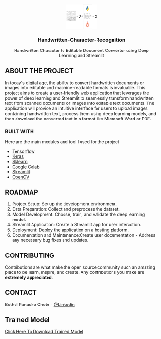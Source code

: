 <!-- PROJECT LOGO -->
<br />
<p align="center">
  <a href="https://github.com/tinotenda-alfaneti/stock-prices-predictor/">
    <img src="./1_jlxdirCP5Qre1pcoNC-7JQ.png" alt="Logo" width="100" height="80">
  </a>

  <h3 align="center">Handwritten-Character-Recognition</h3>

  <p align="center">
    Handwritten Character to Editable Document Converter using Deep Learning and Streamlit
    <br />
  </p>
</p>

<!-- ABOUT THE PROJECT -->
## ABOUT THE PROJECT

In today's digital age, the ability to convert handwritten documents or images into editable and machine-readable formats is invaluable. This project aims to create a user-friendly web application that leverages the power of deep learning and Streamlit to seamlessly transform handwritten text from scanned documents or images into editable text documents. The application will provide an intuitive interface for users to upload images containing handwritten text, process them using deep learning models, and then download the converted text in a format like Microsoft Word or PDF.


### BUILT WITH
Here are the main modules and tool I used for the project
* [Tensorflow](https://github.com/tensorflow)
* [Keras](https://github.com/keras-team/keras)
* [Sklearn](https://github.com/topics/sklearn)
* [Google Colab](https://github.com/googlecolab)
* [Streamlit](https://github.com/streamlit)
* [OpenCV](https://github.com/opencv)


<!-- ROADMAP -->
## ROADMAP

1. Project Setup: Set up the development environment.
2. Data Preparation: Collect and preprocess the dataset.
3. Model Development: Choose, train, and validate the deep learning model.
4. Streamlit Application: Create a Streamlit app for user interaction.
5. Deployment: Deploy the application on a hosting platform.
6. Documentation and Maintenance:Create user documentation - Address any necessary bug fixes and updates.


<!-- CONTRIBUTING -->
## CONTRIBUTING

Contributions are what make the open source community such an amazing place to be learn, inspire, and create. Any contributions you make are **extremely appreciated**.

<!-- CONTACT -->
## CONTACT

Bethel Panashe Choto - [@Linkedin](https://www.linkedin.com/in/bethel-panashe-choto/)

<!-- Model -->
## Trained Model
[Click Here To Download Trained Model](https://drive.google.com/file/d/1nlJ8cNvvUWRczSGz3Dn_0MN2UJ2_hT06/view?usp=share_link)


<!-- MARKDOWN LINKS & IMAGES -->
<!-- https://www.markdownguide.org/basic-syntax/#reference-style-links -->
[forks-shield]: https://img.shields.io/github/forks/roshanlam/ReadMeTemplate?style=for-the-badge
[forks-url]: https://github.com/roshanlam/ReadMeTemplate/network/members
[stars-shield]: https://img.shields.io/github/stars/roshanlam/ReadMeTemplate?style=for-the-badge
[stars-url]: https://github.com/roshanlam/ReadMeTemplate/stargazers
[issues-shield]: https://img.shields.io/github/issues/roshanlam/ReadMeTemplate?style=for-the-badge
[issues-url]: https://github.com/roshanlam/ReadMeTemplate/issues
[linkedin-shield]: https://img.shields.io/badge/-LinkedIn-black.svg?style=flat-square&logo=linkedin&colorB=555
[linkedin-url]: https://linkedin.com/in/roshan-lamichhane 
